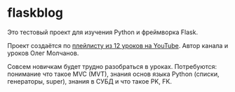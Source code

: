 # flaskblog

Это тестовый проект для изучения Python и фреймворка Flask.

Проект создаётся по [плейлисту из 12 уроков на YouTube](https://www.youtube.com/playlist?list=PLlWXhlUMyooZr5R2u2Zwxt6Pw6iwBo5y5).
Автор канала и уроков Олег Молчанов.

Совсем новичкам будет трудно разобраться в уроках. Потребуются: понимание что такое MVC (MVT), знания основ языка Python (списки, генераторы, super), знания в СУБД и что такое PK, FK.

